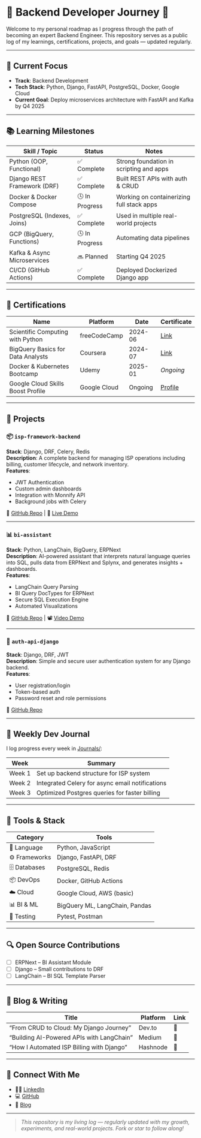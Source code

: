 # 🧠 Backend Developer Journey 🚀

Welcome to my personal roadmap as I progress through the path of becoming an expert Backend Engineer. This repository serves as a public log of my learnings, certifications, projects, and goals — updated regularly.

---

## 🎯 Current Focus
- **Track**: Backend Development
- **Tech Stack**: Python, Django, FastAPI, PostgreSQL, Docker, Google Cloud
- **Current Goal**: Deploy microservices architecture with FastAPI and Kafka by Q4 2025

---

## 📚 Learning Milestones

| Skill / Topic                     | Status       | Notes                                     |
|----------------------------------|--------------|-------------------------------------------|
| Python (OOP, Functional)         | ✅ Complete   | Strong foundation in scripting and apps   |
| Django REST Framework (DRF)      | ✅ Complete   | Built REST APIs with auth & CRUD          |
| Docker & Docker Compose          | 🕓 In Progress | Working on containerizing full stack apps |
| PostgreSQL (Indexes, Joins)      | ✅ Complete   | Used in multiple real-world projects      |
| GCP (BigQuery, Functions)        | 🕓 In Progress | Automating data pipelines                 |
| Kafka & Async Microservices      | 🔜 Planned    | Starting Q4 2025                          |
| CI/CD (GitHub Actions)           | ✅ Complete   | Deployed Dockerized Django app            |

---

## 📜 Certifications

| Name                                                       | Platform         | Date       | Certificate |
|------------------------------------------------------------|------------------|------------|-------------|
| Scientific Computing with Python                           | freeCodeCamp     | 2024-06    | [Link](https://www.freecodecamp.org/certification/tijaniibrahim/scientific-computing-with-python-v7) |
| BigQuery Basics for Data Analysts                          | Coursera         | 2024-07    | [Link](https://coursera.org/verify/HDRDP4M3ESJB) |
| Docker & Kubernetes Bootcamp                               | Udemy            | 2025-01    | *Ongoing*   |
| Google Cloud Skills Boost Profile                          | Google Cloud     | Ongoing    | [Profile](https://www.cloudskillsboost.google/public_profiles/95d7e49b-73c0-4f47-a348-b95dc369070c) |

---

## 💼 Projects

### 📦 `isp-framework-backend`  
**Stack**: Django, DRF, Celery, Redis  
**Description**: A complete backend for managing ISP operations including billing, customer lifecycle, and network inventory.  
**Features**:
- JWT Authentication
- Custom admin dashboards
- Integration with Monnify API
- Background jobs with Celery

🔗 [GitHub Repo](#) | 🚀 [Live Demo](#)

---

### 📊 `bi-assistant`  
**Stack**: Python, LangChain, BigQuery, ERPNext  
**Description**: AI-powered assistant that interprets natural language queries into SQL, pulls data from ERPNext and Splynx, and generates insights + dashboards.  
**Features**:
- LangChain Query Parsing
- BI Query DocTypes for ERPNext
- Secure SQL Execution Engine
- Automated Visualizations

🔗 [GitHub Repo](#) | 📽 [Video Demo](#)

---

### 🔐 `auth-api-django`  
**Stack**: Django, DRF, JWT  
**Description**: Simple and secure user authentication system for any Django backend.  
**Features**:
- User registration/login
- Token-based auth
- Password reset and role permissions

🔗 [GitHub Repo](#)

---

## 📆 Weekly Dev Journal

I log progress every week in [Journals/](./journals):

| Week | Summary                              |
|------|--------------------------------------|
| Week 1 | Set up backend structure for ISP system |
| Week 2 | Integrated Celery for async email notifications |
| Week 3 | Optimized Postgres queries for faster billing |

---

## 🧰 Tools & Stack

| Category         | Tools                          |
|------------------|-------------------------------|
| 🐍 Language       | Python, JavaScript             |
| ⚙️ Frameworks     | Django, FastAPI, DRF           |
| 🗄️ Databases      | PostgreSQL, Redis              |
| 📦 DevOps         | Docker, GitHub Actions         |
| ☁️ Cloud          | Google Cloud, AWS (basic)      |
| 📊 BI & ML        | BigQuery ML, LangChain, Pandas |
| 🧪 Testing        | Pytest, Postman                |

---

## 🔍 Open Source Contributions

- [ ] ERPNext – BI Assistant Module
- [ ] Django – Small contributions to DRF
- [ ] LangChain – BI SQL Template Parser

---

## 🧵 Blog & Writing

| Title                                 | Platform   | Link |
|---------------------------------------|------------|------|
| “From CRUD to Cloud: My Django Journey” | Dev.to     | 🔗 |
| “Building AI-Powered APIs with LangChain” | Medium | 🔗 |
| “How I Automated ISP Billing with Django” | Hashnode  | 🔗 |

---

## 💬 Connect With Me

- 🧑‍💼 [LinkedIn](https://linkedin.com/in/tijaniibrahim)
- 💻 [GitHub](https://github.com/TIJANI0826)
- 📝 [Blog](https://dev.to/yourusername)

---

> *This repository is my living log — regularly updated with my growth, experiments, and real-world projects. Fork or star to follow along!*


